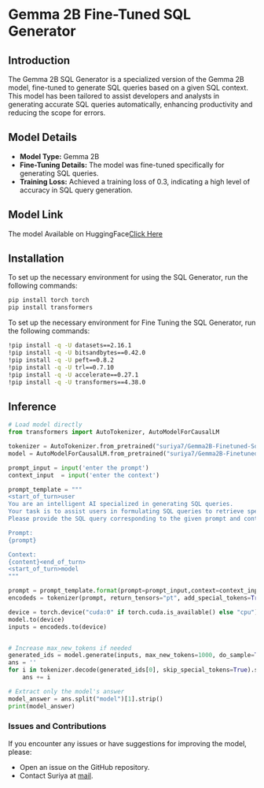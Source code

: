 # Gemma 2B Fine-Tuned SQL Generator

## Introduction
The Gemma 2B SQL Generator is a specialized version of the Gemma 2B model, fine-tuned to generate SQL queries based on a given SQL context. This model has been tailored to assist developers and analysts in generating accurate SQL queries automatically, enhancing productivity and reducing the scope for errors.

## Model Details
- **Model Type:** Gemma 2B
- **Fine-Tuning Details:** The model was fine-tuned specifically for generating SQL queries.
- **Training Loss:** Achieved a training loss of 0.3, indicating a high level of accuracy in SQL query generation.
## Model Link
The model Available on HuggingFace[Click Here](https://huggingface.co/suriya7/Gemma2B-Finetuned-Sql-Generator)
## Installation
To set up the necessary environment for using the SQL Generator, run the following commands:
```bash
pip install torch torch
pip install transformers
```
To set up the necessary environment for Fine Tuning the SQL Generator, run the following commands:
```bash
!pip install -q -U datasets==2.16.1
!pip install -q -U bitsandbytes==0.42.0
!pip install -q -U peft==0.8.2
!pip install -q -U trl==0.7.10
!pip install -q -U accelerate==0.27.1
!pip install -q -U transformers==4.38.0
```
## Inference
```python
# Load model directly
from transformers import AutoTokenizer, AutoModelForCausalLM

tokenizer = AutoTokenizer.from_pretrained("suriya7/Gemma2B-Finetuned-Sql-Generator")
model = AutoModelForCausalLM.from_pretrained("suriya7/Gemma2B-Finetuned-Sql-Generator")

prompt_input = input('enter the prompt')
context_input  = input('enter the context')

prompt_template = """
<start_of_turn>user
You are an intelligent AI specialized in generating SQL queries.
Your task is to assist users in formulating SQL queries to retrieve specific information from a database.
Please provide the SQL query corresponding to the given prompt and context:

Prompt:
{prompt}

Context:
{content}<end_of_turn>
<start_of_turn>model
"""

prompt = prompt_template.format(prompt=prompt_input,context=context_input)
encodeds = tokenizer(prompt, return_tensors="pt", add_special_tokens=True).input_ids

device = torch.device("cuda:0" if torch.cuda.is_available() else "cpu")
model.to(device)
inputs = encodeds.to(device)


# Increase max_new_tokens if needed
generated_ids = model.generate(inputs, max_new_tokens=1000, do_sample=True, temperature = 0.7,pad_token_id=tokenizer.eos_token_id)
ans = ''
for i in tokenizer.decode(generated_ids[0], skip_special_tokens=True).split('<end_of_turn>')[:2]:
    ans += i

# Extract only the model's answer
model_answer = ans.split("model")[1].strip()
print(model_answer)
```
### Issues and Contributions

If you encounter any issues or have suggestions for improving the model, please:
- Open an issue on the GitHub repository.
- Contact Suriya at [mail](thesuriya3@gmail.com).
